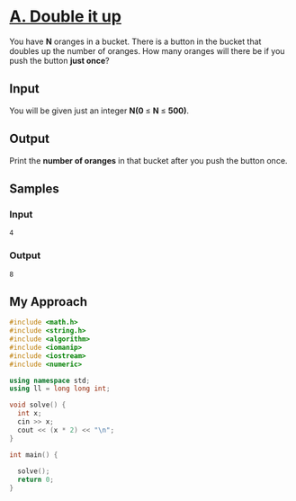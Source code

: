 # [A. Double it up](https://codeto.win/contest/43/problem/A)

<p>You have <strong>N</strong> oranges in a bucket. There is a button in the bucket that doubles up the number of oranges. How many oranges will there be if you push the button <strong>just once</strong>?</p>

## Input
 
<p>You will be given just an integer <strong>N(0 </strong>≤ <strong>N </strong>≤ <strong>500)</strong>.</p>

## Output
 
<p>Print the <strong>number of oranges</strong> in that bucket after you push the button once.</p>

## Samples

### Input

```
4
```

### Output

```
8

```

## My Approach

```c++
#include <math.h>
#include <string.h>
#include <algorithm>
#include <iomanip>
#include <iostream>
#include <numeric>

using namespace std;
using ll = long long int;

void solve() {
  int x;
  cin >> x;
  cout << (x * 2) << "\n";
}

int main() {
  
  solve();
  return 0;
}
```

